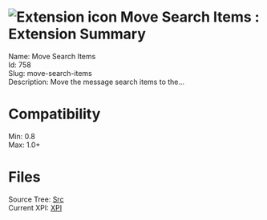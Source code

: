 # ![Extension icon](https://addons.thunderbird.net/static/img/addon-icons/default-64.png) Move Search Items : Extension Summary

Name: Move Search Items  
Id: 758  
Slug: move-search-items  
Description: Move the message search items to the...
  

# Compatibility
Min: 0.8  
Max: 1.0+  

# Files

Source Tree: [Src](C:/Dev/Thunderbird/ThunderKdB/xall/xOther/758-move-search-items/src)  
Current XPI: [XPI](C:/Dev/Thunderbird/ThunderKdB/xall/xOther/758-move-search-items/xpi)  



